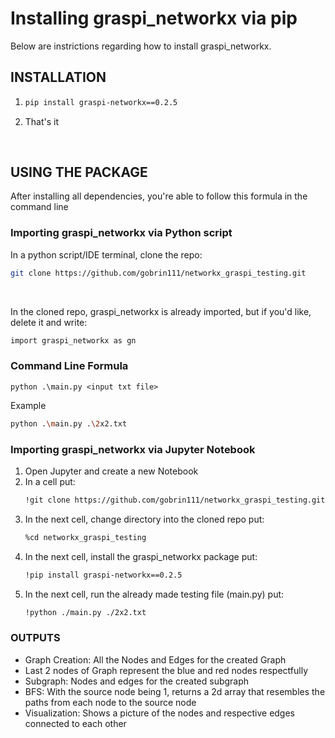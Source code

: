 <h1>Installing graspi_networkx via pip</h1>
<p>Below are instrictions regarding how to install graspi_networkx.</p>

## INSTALLATION
1. ```bash
   pip install graspi-networkx==0.2.5
   ```
2. That's it
<br>
<h2>USING THE PACKAGE</h2>
<p>After installing all dependencies, you're able to follow this formula in the command line</p>
<h3>Importing graspi_networkx via Python script</h3>
In a python script/IDE terminal, clone the repo:

```bash
git clone https://github.com/gobrin111/networkx_graspi_testing.git
```
<br>

In the cloned repo, graspi_networkx is already imported, but if you'd like, delete it and write:
```bash
import graspi_networkx as gn
```
### Command Line Formula
`python .\main.py <input txt file>`

Example
```bash
python .\main.py .\2x2.txt
```

### Importing graspi_networkx via Jupyter Notebook
1. Open Jupyter and create a new Notebook
2. In a cell put:
    ```bash
   !git clone https://github.com/gobrin111/networkx_graspi_testing.git
   ```
3. In the next cell, change directory into the cloned repo put:
   ```bash
   %cd networkx_graspi_testing
   ```
4. In the next cell, install the graspi_networkx package put:
   ```bash
   !pip install graspi-networkx==0.2.5
   ```
5. In the next cell, run the already made testing file (main.py) put:
   ```bash
   !python ./main.py ./2x2.txt
   ```
<h3>OUTPUTS</h3>
<ul>
   <li>Graph Creation: All the Nodes and Edges for the created Graph</li>
   <li>Last 2 nodes of Graph represent the blue and red nodes respectfully</li>
   <li>Subgraph: Nodes and edges for the created subgraph</li>
   <li>BFS: With the source node being 1, returns a 2d array that resembles the paths from each node to the source node</li>
   <li>Visualization: Shows a picture of the nodes and respective edges connected to each other</li>
</ul>
